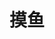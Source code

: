 ---
title: 摸鱼
description: 
image: cover/1.jpg

# Badge style
style:
    background: "#2a9d8f"
    color: "#fff"
---